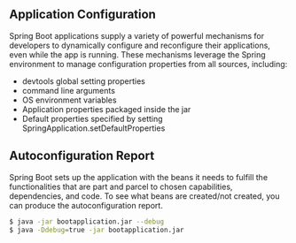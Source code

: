 ## Application Configuration

Spring Boot applications supply a variety of powerful mechanisms for developers to dynamically configure and reconfigure their applications, even while the app is running. These mechanisms leverage the Spring environment to manage configuration properties from all sources, including:

- devtools global setting properties
- command line arguments
- OS environment variables
- Application properties packaged inside the jar
- Default properties specified by setting SpringApplication.setDefaultProperties

## Autoconfiguration Report

Spring Boot sets up the application with the beans it needs to fulfill the functionalities that are part and parcel to chosen capabilities, dependencies, and code. To see what beans are created/not created, you can produce the autoconfiguration report.

```sh
$ java -jar bootapplication.jar --debug
$ java -Ddebug=true -jar bootapplication.jar
```
